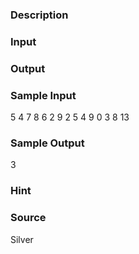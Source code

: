 
### Description

### Input

### Output

### Sample Input
5 4
7
8
6
2
9
2 5
4 9
0 3
8 13
### Sample Output
3
### Hint

### Source
Silver